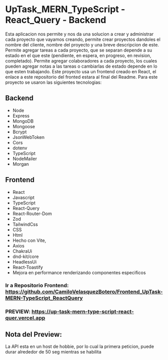 # UpTask_MERN_TypeScript - React_Query - Backend

Esta aplicacion nos permite y nos da una solucion a crear y administrar cada proyecto que vayamos creando, permite crear proyectos dandoles el nombre del cliente, nombre del proyecto y una breve descripcion de este. Permite agregar tareas a cada proyecto, que se separan depende a su estado en el que este (pendiente, en espera, en progreso, en revision, completado).
Permite agregar colaboradores a cada proyecto, los cuales pueden agregar notas a las tareas o cambiarlas de estado depende en lo que esten trabajando.
Este proyecto usa un frontend creado en React, el enlace a este repositorio del fronted estara al final del Readme. Para este proyecto se usaron las siguientes tecnologias: 

  ## Backend
  - Node
  - Express
  - MongoDB
  - Mongoose
  - Bcrypt
  - JsonWebToken
  - Cors
  - dotenv
  - TypeScript
  - NodeMailer
  - Morgan
  ## Frontend
  - React
  - Javascript
  - TypeScript
  - React-Query
  - React-Router-Dom 
  - Zod
  - TailwindCss
  - CSS
  - Html
  - Hecho con Vite,
  - Axios
  - ChakraUi
  - dnd-kit/core
  - HeadlessUi
  - React-Toastify
  - Mejora en performance renderizando componentes especificos

### Ir a Repositorio Frontend: https://github.com/CamiloVelasquezBotero/Frontend_UpTask-MERN-TypeScript_ReactQuery

### PREVIEW: https://up-task-mern-type-script-react-quer.vercel.app

## Nota del Preview: 
La API esta  en un host de hobbie, por lo cual la primera peticion, puede durar alrededor de 50 seg mientras se habilita